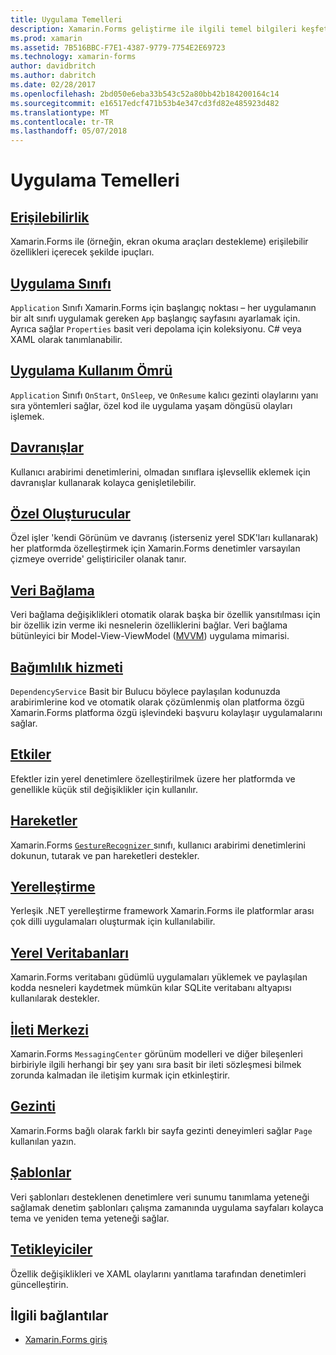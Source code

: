 ```yaml
---
title: Uygulama Temelleri
description: Xamarin.Forms geliştirme ile ilgili temel bilgileri keşfetme
ms.prod: xamarin
ms.assetid: 7B516BBC-F7E1-4387-9779-7754E2E69723
ms.technology: xamarin-forms
author: davidbritch
ms.author: dabritch
ms.date: 02/28/2017
ms.openlocfilehash: 2bd050e6eba33b543c52a80bb42b184200164c14
ms.sourcegitcommit: e16517edcf471b53b4e347cd3fd82e485923d482
ms.translationtype: MT
ms.contentlocale: tr-TR
ms.lasthandoff: 05/07/2018
---
```

# <a name="application-fundamentals"></a>Uygulama Temelleri

## <a name="accessibilityaccessibilityindexmd"></a>[Erişilebilirlik](accessibility/index.md)

Xamarin.Forms ile (örneğin, ekran okuma araçları destekleme) erişilebilir özellikleri içerecek şekilde ipuçları.

## <a name="app-classapplication-classmd"></a>[Uygulama Sınıfı](application-class.md)

`Application` Sınıfı Xamarin.Forms için başlangıç noktası – her uygulamanın bir alt sınıfı uygulamak gereken `App` başlangıç sayfasını ayarlamak için. Ayrıca sağlar `Properties` basit veri depolama için koleksiyonu. C# veya XAML olarak tanımlanabilir.

## <a name="app-lifecycleapp-lifecyclemd"></a>[Uygulama Kullanım Ömrü](app-lifecycle.md)

`Application` Sınıfı `OnStart`, `OnSleep`, ve `OnResume` kalıcı gezinti olaylarını yanı sıra yöntemleri sağlar, özel kod ile uygulama yaşam döngüsü olayları işlemek.

## <a name="behaviorsbehaviorsindexmd"></a>[Davranışlar](behaviors/index.md)

Kullanıcı arabirimi denetimlerini, olmadan sınıflara işlevsellik eklemek için davranışlar kullanarak kolayca genişletilebilir.

## <a name="custom-rendererscustom-rendererindexmd"></a>[Özel Oluşturucular](custom-renderer/index.md)

Özel işler 'kendi Görünüm ve davranış (isterseniz yerel SDK'ları kullanarak) her platformda özelleştirmek için Xamarin.Forms denetimler varsayılan çizmeye override' geliştiriciler olanak tanır.

## <a name="data-bindingdata-bindingindexmd"></a>[Veri Bağlama](data-binding/index.md)

Veri bağlama değişiklikleri otomatik olarak başka bir özellik yansıtılması için bir özellik izin verme iki nesnelerin özelliklerini bağlar. Veri bağlama bütünleyici bir Model-View-ViewModel ([MVVM](~/xamarin-forms/enterprise-application-patterns/mvvm.md)) uygulama mimarisi.

## <a name="dependency-servicedependency-serviceindexmd"></a>[Bağımlılık hizmeti](dependency-service/index.md)

`DependencyService` Basit bir Bulucu böylece paylaşılan kodunuzda arabirimlerine kod ve otomatik olarak çözümlenmiş olan platforma özgü Xamarin.Forms platforma özgü işlevindeki başvuru kolaylaşır uygulamalarını sağlar.

## <a name="effectseffectsindexmd"></a>[Etkiler](effects/index.md)

Efektler izin yerel denetimlere özelleştirilmek üzere her platformda ve genellikle küçük stil değişiklikler için kullanılır.

## <a name="gesturesgesturesindexmd"></a>[Hareketler](gestures/index.md)

Xamarin.Forms [ `GestureRecognizer` ](https://developer.xamarin.com/api/type/Xamarin.Forms.GestureRecognizer/) sınıfı, kullanıcı arabirimi denetimlerini dokunun, tutarak ve pan hareketleri destekler.

## <a name="localizationlocalizationindexmd"></a>[Yerelleştirme](localization/index.md)

Yerleşik .NET yerelleştirme framework Xamarin.Forms ile platformlar arası çok dilli uygulamaları oluşturmak için kullanılabilir.

## <a name="local-databasesdatabasesmd"></a>[Yerel Veritabanları](databases.md)

Xamarin.Forms veritabanı güdümlü uygulamaları yüklemek ve paylaşılan kodda nesneleri kaydetmek mümkün kılar SQLite veritabanı altyapısı kullanılarak destekler.

## <a name="messaging-centermessaging-centermd"></a>[İleti Merkezi](messaging-center.md)

Xamarin.Forms `MessagingCenter` görünüm modelleri ve diğer bileşenleri birbiriyle ilgili herhangi bir şey yanı sıra basit bir ileti sözleşmesi bilmek zorunda kalmadan ile iletişim kurmak için etkinleştirir.

## <a name="navigationnavigationindexmd"></a>[Gezinti](navigation/index.md)

Xamarin.Forms bağlı olarak farklı bir sayfa gezinti deneyimleri sağlar `Page` kullanılan yazın.

## <a name="templatestemplatesindexmd"></a>[Şablonlar](templates/index.md)

Veri şablonları desteklenen denetimlere veri sunumu tanımlama yeteneği sağlamak denetim şablonları çalışma zamanında uygulama sayfaları kolayca tema ve yeniden tema yeteneği sağlar.

## <a name="triggerstriggersmd"></a>[Tetikleyiciler](triggers.md)

Özellik değişiklikleri ve XAML olaylarını yanıtlama tarafından denetimleri güncelleştirin.


## <a name="related-links"></a>İlgili bağlantılar

- [Xamarin.Forms giriş](~/xamarin-forms/get-started/introduction-to-xamarin-forms.md)
